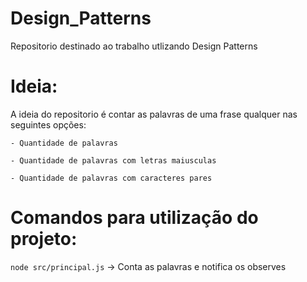 # Design_Patterns
Repositorio destinado ao trabalho utlizando Design Patterns

# Ideia:
A ideia do repositorio é contar as palavras de uma frase qualquer nas seguintes opções:

    - Quantidade de palavras

    - Quantidade de palavras com letras maiusculas
    
    - Quantidade de palavras com caracteres pares


# Comandos para utilização do projeto:
```node src/principal.js``` -> Conta as palavras e notifica os observes
